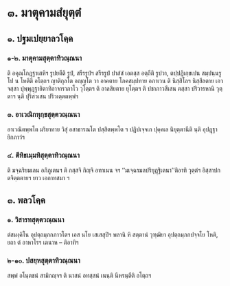 <h1>๓. มาตุคามสํยุตฺตํ</h1>
<h2>๑. ปฐมเปยฺยาลวโคฺค</h2>
<h3>๑-๒. มาตุคามสุตฺตาทิวณฺณนา</h3>
<p> ติ   อคุณโกฎฺฐาเสหิฯ รูปยตีติ รูปํ, สรีรรูปํฯ สรีรรูปํ ปาสํสํ เอตสฺส อตฺถีติ รูปวา, ตปฺปฎิเกฺขเปน  สมฺปนฺนรูโป น โหตีติ อโตฺถฯ ญาติกุลโต อญฺญโต วา อาคตาย โภคสมฺปทาย อภาเวน ติ นิสฺสีโลฯ นิสฺสีลตาย เอว จสฺสา ปุพฺพุฎฺฐายิตาทิอาจาราภาโว วุโตฺตฯ ติ อาลสิยตาย ยุโตฺตฯ ติ ปชาภาวสีเสน ตสฺสา ปริวารหานิ วุตฺตาฯ นฺติ ปุริสวเสน ปริวเตฺตตพฺพํฯ</p>

</p>


<h3>๓. อาเวณิกทุกฺขสุตฺตวณฺณนา</h3>
<p> อาเวณิตพฺพโต มริยาทาย วิสุํ อสาธารณโต ปสฺสิตพฺพโต ฯ ปฎิปเจฺจเก ปุคฺคเล นิยุตฺตานีติ นฺติ อุปฎฺฐายิกภาวํฯ</p>

</p>


<h3>๔. ตีหิธเมฺมหิสุตฺตาทิวณฺณนา</h3>
<p> ติ มจฺฉริยมเลน อภิภูเตนฯ ติ กสฺสจิ กิญฺจิ อทาเนน จฯ  ‘‘มเจฺฉรมลปริยุฎฺฐิเตนา’’ติอาทิ วุตฺตํฯ  อิสฺสาปกตจิตฺตตายฯ  ยาว เอกาทสมา ฯ</p>

</p>


<h2>๓. พลวโคฺค</h2>
<h3>๑. วิสารทสุตฺตวณฺณนา</h3>
<p>     ตํสมงฺคิโน อุปตฺถมฺภกภาวโตฯ เอส นโย เสเสสุปิฯ พลานิ หิ สตฺตานํ วุฑฺฒิยา อุปตฺถมฺภกปจฺจโย โหติ, ยถา ตํ อาหาโรฯ เตนาห – ติอาทิฯ</p>

</p>


<h3>๒-๑๐. ปสยฺหสุตฺตาทิวณฺณนา</h3>
<p>  สพฺพํ อโนฺตชนํ สามิกญฺจฯ ติ นาสนํ อทสฺสนํ เนนฺติ นีหรนฺตีติ อโตฺถฯ</p>

</p>

</p>





